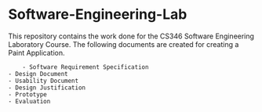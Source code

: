 # Software-Engineering-Lab
This repository contains the work done for the CS346 Software Engineering Laboratory Course. The following documents are created for creating a Paint Application.

        - Software Requirement Specification
	- Design Document
	- Usability Document
	- Design Justification
	- Prototype
	- Evaluation
